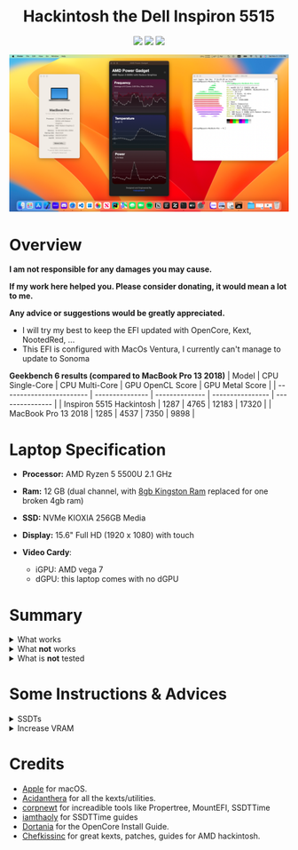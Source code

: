 <h1 align="center">Hackintosh the Dell Inspiron 5515</h1>

<p align="center">
    <a href="https://support.apple.com/vi-vn/106337">
        <img src="https://img.shields.io/badge/Ventura-13.7.1-orange.svg"/></a>
    <a href="https://www.dell.com/support/home/en-vn/product-support/product/inspiron-15-5515-laptop/overview">
        <img src="https://img.shields.io/badge/Inspiron-5515-blue"/></a>
    <a href="https://github.com/acidanthera/OpenCorePkg">
        <img src="https://img.shields.io/badge/OpenCore-1.0.2-blue"/></a>
</p>

<p align="center">
    <a href="./Pictures/desktop.png" target="_blank">
        <img src="./Pictures/desktop.png" alt="Dell Inspiron 5515 macOS"> </a>
</p>

# Overview
**I am not responsible for any damages you may cause.**

**If my work here helped you. Please consider donating, it would mean a lot to me.**

**Any advice or suggestions would be greatly appreciated.**

- I will try my best to keep the EFI updated with OpenCore, Kext, NootedRed, ...
- This EFI is configured with MacOs Ventura, I currently can't manage to update to Sonoma

**Geekbench 6 results (compared to MacBook Pro 13 2018)**
| Model                    | CPU Single-Core | CPU Multi-Core | GPU OpenCL Score | GPU Metal Score |
| ------------------------ | --------------- | -------------- | ---------------- | --------------- |
| Inspiron 5515 Hackintosh | 1287            | 4765           | 12183            | 17320           |
| MacBook Pro 13 2018      | 1285            | 4537           | 7350             | 9898            |


# Laptop Specification
- **Processor:** AMD Ryzen 5 5500U 2.1 GHz 

- **Ram:** 12 GB (dual channel, with [8gb Kingston Ram](https://memoryzone.com.vn/ram-laptop-kingston-ddr4-8gb-bus-3200mhz-kvr32s22s8-8) replaced for one broken 4gb ram)

- **SSD:** NVMe KIOXIA 256GB Media

- **Display:** 15.6" Full HD (1920 x 1080) with touch

- **Video Cardy**:
    - iGPU: AMD vega 7
    - dGPU: this laptop comes with no dGPU

# Summary
<details>
  <summary>What works</summary>
  <br>

  | Feature                              | Status | Dependency                                                     |
  | ------------------------------------ | ------ | -------------------------------------------------------------- |
  | Touch Screen (with gestures like trackpad) | ✅     | Latest VoodooI2C.kext, VoodooHID.kext                    |
  | Built-in Keyboard, Mouse             | ✅     | Latest VoodooI2C.kext, VoodooPS2.kext                          |
  | Trackpad Gestures                    | ✅     |                                                                |
  | Backlight (Brightness Control)       | ✅     | Latest NootedRed.kext, SSDT-PNLF.aml from [chefkissinc](https://chefkissinc.github.io/applehax/nootedred/) |
  | Keyboard brightness                  | ✅     | BrightnessKeys.kext                                            |
  | iServices (iMessage, FaceTime, App Store, iCloud, ...)| ✅     | Generate your own SMBIOS                              |
  | Graphic Acceleration                 | ✅     | Increase Vram to 2 GB using [Smokeless_UMAF](https://github.com/DavidS95/Smokeless_UMAF) |
  | Battery Percentage Indication        | ✅     |                                                                |
  | Processor Status                     | ✅     | VirtualSMC.kext                                                |
  | WiFi                                 | ✅     | AirportItlwm.kext                                              |
  | Bluetooth                            | ✅     | IntelBluetoothFirmware.kext, BlueToolFixup.kext                |
  | USB 2.0, USB 3.0, USB type C         | ✅     | USBToolBox.kext                                                |
  | Camera                               | ✅     |                                                                |
  | Audio                                | ✅     | AppleALC.kext                                                  |
  | HDMI                                 | ✅     |                                                                |

</details>

<details>
  <summary>What <strong>not</strong> works</summary>
  <br>

  | Feature                              | Status | Dependency                                                     |
  | ------------------------------------ | ------ | -------------------------------------------------------------- |
  | Air Drop/ Handoff                    | ❌     | Broadcom BlueTooth card                                        |
  | Finger Print                         | ❌     | Requires Apple M2 Chip (I don't know why)                      |
  | Bootcamp                             | ❌     | Maybe because ssd problems                                     |

</details>

<details>
  <summary>What is <strong>not</strong> tested</summary>
  <br>

  | Feature                              | Status | Dependency                                                     |
  | ------------------------------------ | ------ | -------------------------------------------------------------- |
  | Time Machine                         | 🕒     |                                                                |
  | Microphone                           | 🕒     |                                                                |
  | Screen Mirroring                     | 🕒     |                                                                |
  | SD Card Reader                       | 🕒     |                                                                |

</details>

# Some Instructions & Advices
<details>
  <summary>SSDTs</summary>
  <br>

  In the past, my friend had to write SSDT manually. But now we have a tool named [SSDTTime](https://github.com/corpnewt/SSDTTime)

  **Step 1:** Start with option ```P``` to dump the current system's DSDT. **Make sure to do this on the system where you want to install MacOS**

  **Step 2:** Some option that I need on my laptop
  - ```FixHPET``` (choose ```C``` when prompting)
  - ```USBX``` (choose default option ```B``` when prompting)
  - ```RTCAWAC```
  - ```PluginType``` (only on AMD laptop)
  - ```FakeEC Laptop```
  - ```PLNF```
  - ```XOSI``` (choose default option ```A``` when prompting)

  **Step 3:** Copy all the file end with ```*.aml``` in the ```Results``` folder. After that, paste these files into ```\EFI\OC\ACPI```

  **Step 4:** Merge ```patches_OC.plist``` by using the PatchMerge script included with SSDTTime. Remember to copy the ```config.plist``` in ```Results``` folder to ```\EFI\OC``` (I made a mistake when forgeting to copy the file and wasted a lot of time fixing touch screen with backlight)

</details>

<details>
  <summary>Increase VRAM</summary>
  <br>

  **Disclaimer:** This ```Smokeless_UMAF``` is significant **DANGEROUS**, which can break your system's BIOS. **THINK TWICE** before commiting any changes. **USE AT YOUR OWN RISK**. 
  
  **Disclaimer:** **NO ONE** is responsible for any damage.

  **Instruction:** I followed this [Youtube video](https://www.youtube.com/watch?v=mzLinRI1IVw) which uses [Smokeless_UMAF](https://github.com/DavidS95/Smokeless_UMAF)

</details>

# Credits    
- [Apple](https://www.apple.com) for macOS.
- [Acidanthera](https://github.com/acidanthera) for all the kexts/utilities.
- [corpnewt](https://github.com/corpnewt) for increadible tools like Propertree, MountEFI, SSDTTime
- [iamthaoly](https://github.com/iamthaoly) for SSDTTime guides
- [Dortania](https://github.com/dortania) for the OpenCore Install Guide.
- [Chefkissinc](https://chefkissinc.github.io) for great kexts, patches, guides for AMD hackintosh.
